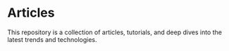 # Articles
This repository is a collection of articles, tutorials, and deep dives into the latest trends and technologies.
